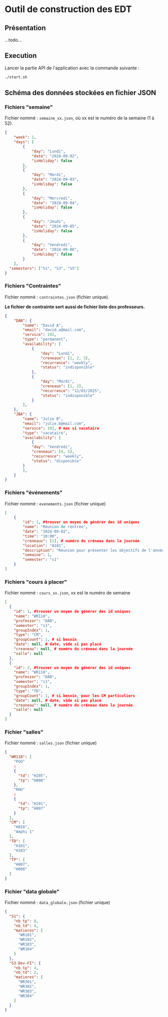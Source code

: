 # Outil de construction des EDT

## Présentation

 ...todo...

## Execution

Lancer la partie API de l'application avec la commande suivante :

```bash
./start.sh
```

## Schéma des données stockées en fichier JSON

### Fichiers "semaine"

Fichier nommé : `semaine_xx.json`, où xx est le numéro de la semaine (1 à 52).

```json
{
    "week": 1,
    "days": [
        {
            "day": "Lundi",
            "date": "2024-09-02",
            "isHoliday": false
        },
        {
            "day": "Mardi",
            "date": "2024-09-03",
            "isHoliday": false
        },
        {
            "day": "Mercredi",
            "date": "2024-09-04",
            "isHoliday": false
        },
        {
            "day": "Jeudi",
            "date": "2024-09-05",
            "isHoliday": false
        },
        {
            "day": "Vendredi",
            "date": "2024-09-06",
            "isHoliday": false
        }
    ],
  "semesters": ["S1", "S3", "S5"]
}
```

### Fichiers "Contraintes"

Fichier nommé : `contraintes.json` (fichier unique).

**Le fichier de contrainte sert aussi de fichier liste des professeurs.**

```json
{
    "DAN": {
        "name": "David A",
        "email": "david.a@mail.com",
        "service": 192,
        "type": "permanent",
        "availability": [
            {
                "day": "Lundi",
                "creneaux": [1, 2, 3],
                "recurrence": "weekly",
                "status": "indisponible"
            },
            {
                "day": "Mardi",
                "creneaux": [1, 2],
                "recurrence": "12/03/2025",
                "status": "indisponible"
            }
        ],
    },
    "JBA": {
        "name": "Julie B",
        "email": "julie.b@mail.com",
        "service": 192, # max si vacataire
        "type": "vacataire",
        "availability": [
            {
            "day": "Vendredi",
            "creneaux": [4, 5],
            "recurrence": "weekly",
            "status": "disponible"
        }
        ],
    }
}
```

### Fichiers "événements"

Fichier nommé : `evenements.json` (fichier unique)

```json
[
    {
        "id": 1, #trouver un moyen de générer des id uniques
        "name": "Réunion de rentrée",
        "date": "2024-09-02",
        "time": "10:00",
        "creneaux": [1], # numéro du créneau dans la journée
        "location": "A101",
        "description": "Réunion pour présenter les objectifs de l'année.",
        "semaine": 1,
        "semester": "s1"
    }
]
```

### Fichiers "cours à placer"

Fichier nommé : `cours_xx.json`, xx est le numéro de semaine

```json
[
  {
    "id": 1, #trouver un moyen de générer des id uniques
    "name": "WR118",
    "professor": "DAN",
    "semester": "s1",
    "groupIndex": 1,
    "type": "CM",
    "groupCount": 1, # si besoin
    "date": null, # date, vide si pas placé
    "creaneau": null, # numéro du créneau dans la journée
    "salle": null
  },
  {
    "id": 2, #trouver un moyen de générer des id uniques
    "name": "WR118",
    "professor": "DAN",
    "semester": "s1",
    "groupIndex": 1,
    "type": "TD",
    "groupCount": 1, # si besoin, pour les CM particuliers
    "date": null, # date, vide si pas placé
    "creaneau": null, # numéro du créneau dans la journée
    "salle": null
  }
]
```

### Fichier "salles"

Fichier nommé : `salles.json` (fichier unique)

```json
{
  "WR118": [
    "PGO"
    :
    {
      "td": "H205",
      "tp": "H008"
    },
    "RHU"
    :
    {
      "td": "H201",
      "tp": "H007"
    }
  ],
  "CM": [
    "H018",
    "Amphi 1"
  ],
  "TD": [
    "H101",
    "H103"
  ],
  "TP": [
    "H007",
    "H008"
  ]
}
```

### Fichier "data globale"

Fichier nommé : `data_globale.json` (fichier unique)

```json
{
  "S1": {
    "nb_tp": 8,
    "nb_td": 4,
    "matieres": [
      "WR101",
      "WR102",
      "WR103",
      "WR104"
    ]
  },
  "S3-Dev-FI": {
    "nb_tp": 4,
    "nb_td": 2,
    "matieres": [
      "WR301",
      "WR302",
      "WR303",
      "WR304"
    ]
  }
}
```

